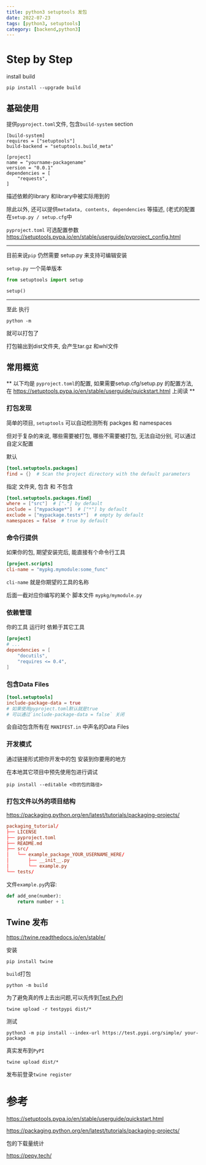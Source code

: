 ```yaml
---
title: python3 setuptools 发包
date: 2022-07-23
tags: [python3, setuptools]
category: [backend,python3]
---
```


# Step by Step

install build

```
pip install --upgrade build
```

## 基础使用

提供`pyproject.toml`文件, 包含`build-system` section

``` 例子
[build-system]
requires = ["setuptools"]
build-backend = "setuptools.build_meta"

[project]
name = "yourname-packagename"
version = "0.0.1"
dependencies = [
    "requests",
]
```

<!--more-->

描述依赖的library 和library中被实际用到的

除此以外, 还可以提供`metadata, contents, dependencies` 等描述, (老式的配置在`setup.py / setup.cfg`中

`pyproject.toml` 可选配置参数 https://setuptools.pypa.io/en/stable/userguide/pyproject_config.html

---

目前来说`pip` 仍然需要 setup.py 来支持可编辑安装

`setup.py` 一个简单版本

```py
from setuptools import setup

setup()
```

---

至此 执行

```
python -m
```

就可以打包了

打包输出到dist文件夹, 会产生tar.gz 和whl文件

## 常用概览

** 以下均是 `pyproject.toml`的配置, 如果需要setup.cfg/setup.py 的配置方法, 在 https://setuptools.pypa.io/en/stable/userguide/quickstart.html 上阅读 **

### 打包发现

简单的项目, `setuptools` 可以自动检测所有 packges 和 namespaces

但对于复杂的来说, 哪些需要被打包, 哪些不需要被打包, 无法自动分别, 可以通过自定义配置

默认

```toml
[tool.setuptools.packages]
find = {}  # Scan the project directory with the default parameters
```

指定 文件夹, 包含 和 不包含

```toml
[tool.setuptools.packages.find]
where = ["src"]  # ["."] by default
include = ["mypackage*"]  # ["*"] by default
exclude = ["mypackage.tests*"]  # empty by default
namespaces = false  # true by default
```

### 命令行提供

如果你的包, 期望安装完后, 能直接有个命令行工具

```toml
[project.scripts]
cli-name = "mypkg.mymodule:some_func"
```

`cli-name` 就是你期望的工具的名称

后面一截对应你编写的某个 脚本文件 `mypkg/mymodule.py`

### 依赖管理

你的工具 运行时 依赖于其它工具

```toml
[project]
# ...
dependencies = [
    "docutils",
    "requires <= 0.4",
]
```

### 包含Data Files

```toml
[tool.setuptools]
include-package-data = true
# 如果使用pyproject.toml默认就是true
# 可以通过`include-package-data = false` 关闭
```

会自动包含所有在 `MANIFEST.in` 中声名的Data Files

### 开发模式

通过链接形式把你开发中的包 安装到你要用的地方

在本地其它项目中预先使用包进行调试

```
pip install --editable <你的包的路径>
```

### 打包文件以外的项目结构

https://packaging.python.org/en/latest/tutorials/packaging-projects/

```toml
packaging_tutorial/
├── LICENSE
├── pyproject.toml
├── README.md
├── src/
│   └── example_package_YOUR_USERNAME_HERE/
│       ├── __init__.py
│       └── example.py
└── tests/
```

文件`example.py`内容:

```py
def add_one(number):
    return number + 1
```


## Twine 发布

https://twine.readthedocs.io/en/stable/

安装

```
pip install twine
```

`build`打包

```
python -m build
```

为了避免真的传上去出问题,可以先传到[Test PyPI](https://packaging.python.org/en/latest/guides/using-testpypi/)

```
twine upload -r testpypi dist/*
```

测试

```
python3 -m pip install --index-url https://test.pypi.org/simple/ your-package
```

真实发布到`PyPI`

```
twine upload dist/*
```

发布前登录`twine register`


# 参考

https://setuptools.pypa.io/en/stable/userguide/quickstart.html

https://packaging.python.org/en/latest/tutorials/packaging-projects/

包的下载量统计

https://pepy.tech/
